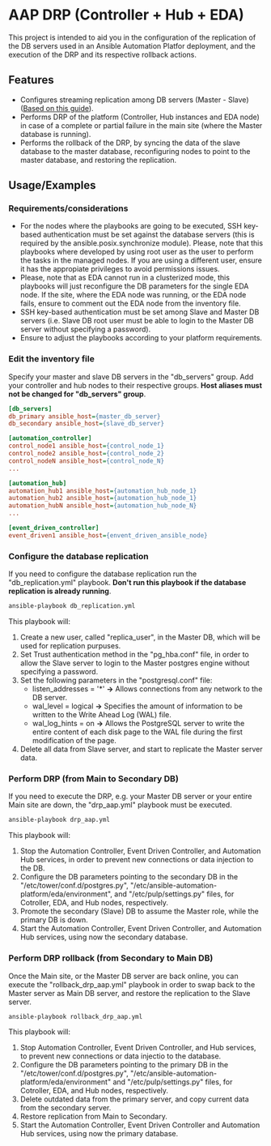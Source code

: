 
# AAP DRP (Controller + Hub + EDA)

This project is intended to aid you in the configuration of the replication of the DB servers used in an Ansible Automation Platfor deployment, and the execution of the DRP and its respective rollback actions.
## Features

- Configures streaming replication among DB servers (Master - Slave) ([Based on this guide](https://www.cherryservers.com/blog/how-to-set-up-postgresql-database-replication)).
- Performs DRP of the platform (Controller, Hub instances and EDA node) in case of a complete or partial failure in the main site (where the Master database is running).
- Performs the rollback of the DRP, by syncing the data of the slave database to the master database, reconfiguring nodes to point to the master database, and restoring the replication.
## Usage/Examples

### Requirements/considerations
- For the nodes where the playbooks are going to be executed, SSH key-based authentication must be set against the database servers (this is required by the ansible.posix.synchronize module). Please, note that this playbooks where developed by using root user as the user to perform the tasks in the managed nodes. If you are using a different user, ensure it has the appropiate privileges to avoid permissions issues.
- Please, note that as EDA cannot run in a clusterized mode, this playbooks will just reconfigure the DB parameters for the single EDA node. If the site, where the EDA node was running, or the EDA node fails, ensure to comment out the EDA node from the inventory file.
- SSH key-based authentication must be set among Slave and Master DB servers (i.e. Slave DB root user must be able to login to the Master DB server without specifying a password).
- Ensure to adjust the playbooks according to your platform requirements.

### Edit the inventory file
Specify your master and slave DB servers in the "db_servers" group. Add your controller and hub nodes to their respective groups. **Host aliases must not be changed for "db_servers" group**.

```ini
[db_servers]
db_primary ansible_host={master_db_server}
db_secondary ansible_host={slave_db_server}

[automation_controller]
control_node1 ansible_host={control_node_1}
control_node2 ansible_host={control_node_2}
control_nodeN ansible_host={control_node_N}
...

[automation_hub]
automation_hub1 ansible_host={automation_hub_node_1}
automation_hub2 ansible_host={automation_hub_node_1}
automation_hubN ansible_host={automation_hub_node_N}
...

[event_driven_controller]
event_driven1 ansible_host={envent_driven_ansible_node}
```

### Configure the database replication
If you need to configure the database replication run the "db_replication.yml" playbook. **Don't run this playbook if the database replication is already running**.

```bash
ansible-playbook db_replication.yml
```

This playbook will:
1. Create a new user, called "replica_user", in the Master DB, which will be used for replication purpuses.
2. Set Trust authentication method in the "pg_hba.conf" file, in order to allow the Slave server to login to the Master postgres engine without specifying a password.
3. Set the following parameters in the "postgresql.conf" file:
    - listen_addresses = '*' **&rarr;** Allows connections from any network to the DB server.
    - wal_level = logical **&rarr;** Specifies the amount of information to be written to the Write Ahead Log (WAL) file.
    - wal_log_hints = on **&rarr;** Allows the PostgreSQL server to write the entire content of each disk page to the WAL file during the first modification of the page.
4. Delete all data from Slave server, and start to replicate the Master server data.

### Perform DRP (from Main to Secondary DB)
If you need to execute the DRP, e.g. your Master DB server or your entire Main site are down, the "drp_aap.yml" playbook must be executed.

```bash
ansible-playbook drp_aap.yml
```

This playbook will:
1. Stop the Automation Controller, Event Driven Controller, and Automation Hub services, in order to prevent new connections or data injection to the DB.
2. Configure the DB parameters pointing to the secondary DB in the "/etc/tower/conf.d/postgres.py", "/etc/ansible-automation-platform/eda/environment", and "/etc/pulp/settings.py" files, for Cotroller, EDA, and Hub nodes, respectively.
3. Promote the secondary (Slave) DB to assume the Master role, while the primary DB is down.
4. Start the Automation Controller, Event Driven Controller, and Automation Hub services, using now the secondary database.

### Perform DRP rollback (from Secondary to Main DB)
Once the Main site, or the Master DB server are back online, you can execute the "rollback_drp_aap.yml" playbook in order to swap back to the Master server as Main DB server, and restore the replication to the Slave server.

```bash
ansible-playbook rollback_drp_aap.yml
```

This playbook will:
1. Stop Automation Controller, Event Driven Controller, and Hub services, to prevent new connections or data injectio to the database.
2. Configure the DB parameters pointing to the primary DB in the "/etc/tower/conf.d/postgres.py", "/etc/ansible-automation-platform/eda/environment" and "/etc/pulp/settings.py" files, for Cotroller, EDA, and Hub nodes, respectively.
3. Delete outdated data from the primary server, and copy current data from the secondary server.
4. Restore replication from Main to Secondary.
5. Start the Automation Controller, Event Driven Controller and Automation Hub services, using now the primary database.
